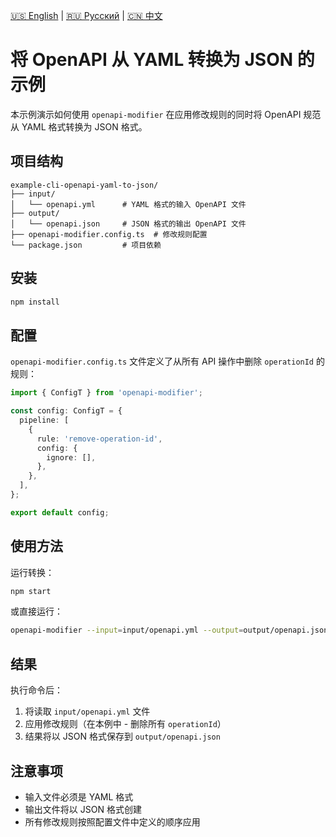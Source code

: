 [🇺🇸 English](./README.md) | [🇷🇺 Русский](./README-ru.md)  | [🇨🇳 中文](./README-zh.md)

# 将 OpenAPI 从 YAML 转换为 JSON 的示例

本示例演示如何使用 `openapi-modifier` 在应用修改规则的同时将 OpenAPI 规范从 YAML 格式转换为 JSON 格式。

## 项目结构

```
example-cli-openapi-yaml-to-json/
├── input/
│   └── openapi.yml      # YAML 格式的输入 OpenAPI 文件
├── output/
│   └── openapi.json     # JSON 格式的输出 OpenAPI 文件
├── openapi-modifier.config.ts  # 修改规则配置
└── package.json         # 项目依赖
```

## 安装

```bash
npm install
```

## 配置

`openapi-modifier.config.ts` 文件定义了从所有 API 操作中删除 `operationId` 的规则：

```typescript
import { ConfigT } from 'openapi-modifier';

const config: ConfigT = {
  pipeline: [
    {
      rule: 'remove-operation-id',
      config: {
        ignore: [],
      },
    },
  ],
};

export default config;
```

## 使用方法

运行转换：

```bash
npm start
```

或直接运行：

```bash
openapi-modifier --input=input/openapi.yml --output=output/openapi.json
```

## 结果

执行命令后：
1. 将读取 `input/openapi.yml` 文件
2. 应用修改规则（在本例中 - 删除所有 `operationId`）
3. 结果将以 JSON 格式保存到 `output/openapi.json`

## 注意事项

- 输入文件必须是 YAML 格式
- 输出文件将以 JSON 格式创建
- 所有修改规则按照配置文件中定义的顺序应用 